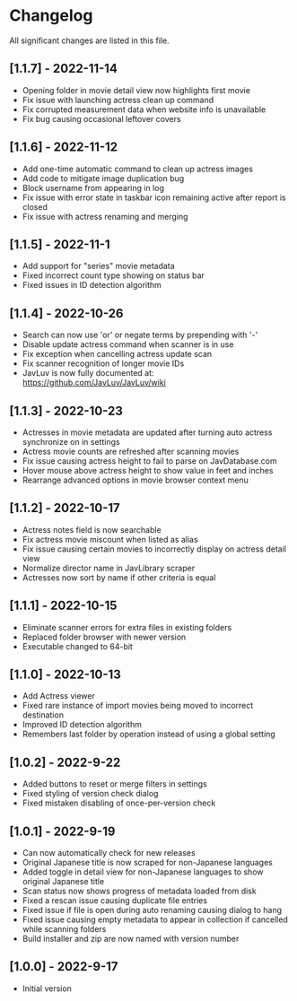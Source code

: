 # Changelog

All significant changes are listed in this file.

## [1.1.7] - 2022-11-14

- Opening folder in movie detail view now highlights first movie
- Fix issue with launching actress clean up command
- Fix corrupted measurement data when website info is unavailable
- Fix bug causing occasional leftover covers

## [1.1.6] - 2022-11-12

- Add one-time automatic command to clean up actress images
- Add code to mitigate image duplication bug
- Block username from appearing in log
- Fix issue with error state in taskbar icon remaining active after report is closed
- Fix issue with actress renaming and merging

## [1.1.5] - 2022-11-1

- Add support for "series" movie metadata
- Fixed incorrect count type showing on status bar
- Fixed issues in ID detection algorithm

## [1.1.4] - 2022-10-26

- Search can now use 'or' or negate terms by prepending with '-'
- Disable update actress command when scanner is in use
- Fix exception when cancelling actress update scan
- Fix scanner recognition of longer movie IDs
- JavLuv is now fully documented at: https://github.com/JavLuv/JavLuv/wiki

## [1.1.3] - 2022-10-23

- Actresses in movie metadata are updated after turning auto actress synchronize on in settings
- Actress movie counts are refreshed after scanning movies
- Fix issue causing actress height to fail to parse on JavDatabase.com
- Hover mouse above actress height to show value in feet and inches
- Rearrange advanced options in movie browser context menu

## [1.1.2] - 2022-10-17

- Actress notes field is now searchable
- Fix actress movie miscount when listed as alias
- Fix issue causing certain movies to incorrectly display on actress detail view
- Normalize director name in JavLibrary scraper
- Actresses now sort by name if other criteria is equal

## [1.1.1] - 2022-10-15

- Eliminate scanner errors for extra files in existing folders
- Replaced folder browser with newer version
- Executable changed to 64-bit

## [1.1.0] - 2022-10-13

- Add Actress viewer
- Fixed rare instance of import movies being moved to incorrect destination
- Improved ID detection algorithm
- Remembers last folder by operation instead of using a global setting

## [1.0.2] - 2022-9-22

- Added buttons to reset or merge filters in settings
- Fixed styling of version check dialog
- Fixed mistaken disabling of once-per-version check

## [1.0.1] - 2022-9-19

- Can now automatically check for new releases
- Original Japanese title is now scraped for non-Japanese languages
- Added toggle in detail view for non-Japanese languages to show original Japanese title
- Scan status now shows progress of metadata loaded from disk
- Fixed a rescan issue causing duplicate file entries
- Fixed issue if file is open during auto renaming causing dialog to hang
- Fixed issue causing empty metadata to appear in collection if cancelled while scanning folders
- Build installer and zip are now named with version number

## [1.0.0] - 2022-9-17

- Initial version
